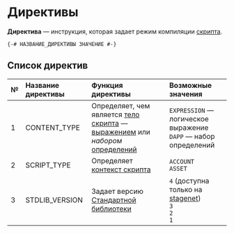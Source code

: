 # Директивы

**Директива** — инструкция, которая задает режим компиляции [скрипта](/ru/ride/script/).

``` ride
{-# НАЗВАНИЕ_ДИРЕКТИВЫ ЗНАЧЕНИЕ #-}
```

## Список директив

| № | Название директивы | Функция директивы | Возможные значения |
| :--- | :--- | :--- | :--- |
| 1 | CONTENT_TYPE | Определяет, чем является [тело скрипта](/ru/ride/script/script-body) — [выражением](/ru/ride/base-concepts/expression) или _набором_ [определений](/ru/ride/base-concepts/definition) | `EXPRESSION` — логическое выражение<br>`DAPP` — набор определений |
| 2 | SCRIPT_TYPE | Определяет [контекст скрипта](/ru/ride/script/script-context) | `ACCOUNT`<br>`ASSET` |
| 3 | STDLIB_VERSION | Задает версию [Стандартной библиотеки](/ru/ride/script/standard-library) | `4` (доступна только на [stagenet](/ru/blockchain/blockchain-network/))<br>`3`<br>`2`<br>`1` |
